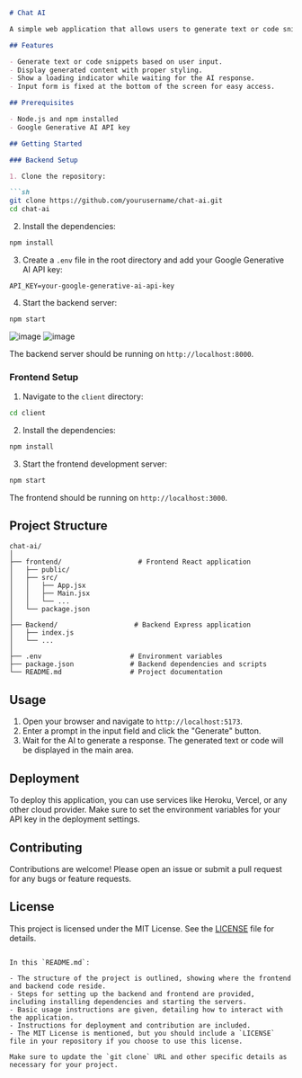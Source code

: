 

```markdown
# Chat AI

A simple web application that allows users to generate text or code snippets using Google Generative AI. The backend is built with Express and the frontend is built with React.

## Features

- Generate text or code snippets based on user input.
- Display generated content with proper styling.
- Show a loading indicator while waiting for the AI response.
- Input form is fixed at the bottom of the screen for easy access.

## Prerequisites

- Node.js and npm installed
- Google Generative AI API key

## Getting Started

### Backend Setup

1. Clone the repository:

```sh
git clone https://github.com/yourusername/chat-ai.git
cd chat-ai
```

2. Install the dependencies:

```sh
npm install
```

3. Create a `.env` file in the root directory and add your Google Generative AI API key:

```
API_KEY=your-google-generative-ai-api-key
```

4. Start the backend server:

```sh
npm start
```
![image](https://github.com/Nandu-ramineni/Chat_AI/assets/123319320/efad126d-d303-4655-a658-e5ee739a9c37)
![image](https://github.com/Nandu-ramineni/Chat_AI/assets/123319320/de5e7922-d8c1-445f-b831-3a4b81dae89d)

The backend server should be running on `http://localhost:8000`.

### Frontend Setup

1. Navigate to the `client` directory:

```sh
cd client
```

2. Install the dependencies:

```sh
npm install
```

3. Start the frontend development server:

```sh
npm start
```

The frontend should be running on `http://localhost:3000`.

## Project Structure

```
chat-ai/
│
├── frontend/                   # Frontend React application
│   ├── public/
│   ├── src/
│   │   ├── App.jsx
│   │   ├── Main.jsx
│   │   └── ...
│   └── package.json
│
├── Backend/                   # Backend Express application
│   ├── index.js
│   └── ...
│
├── .env                      # Environment variables
├── package.json              # Backend dependencies and scripts
└── README.md                 # Project documentation
```

## Usage

1. Open your browser and navigate to `http://localhost:5173`.
2. Enter a prompt in the input field and click the "Generate" button.
3. Wait for the AI to generate a response. The generated text or code will be displayed in the main area.

## Deployment

To deploy this application, you can use services like Heroku, Vercel, or any other cloud provider. Make sure to set the environment variables for your API key in the deployment settings.

## Contributing

Contributions are welcome! Please open an issue or submit a pull request for any bugs or feature requests.

## License

This project is licensed under the MIT License. See the [LICENSE](LICENSE) file for details.
```

In this `README.md`:

- The structure of the project is outlined, showing where the frontend and backend code reside.
- Steps for setting up the backend and frontend are provided, including installing dependencies and starting the servers.
- Basic usage instructions are given, detailing how to interact with the application.
- Instructions for deployment and contribution are included.
- The MIT License is mentioned, but you should include a `LICENSE` file in your repository if you choose to use this license.

Make sure to update the `git clone` URL and other specific details as necessary for your project.
